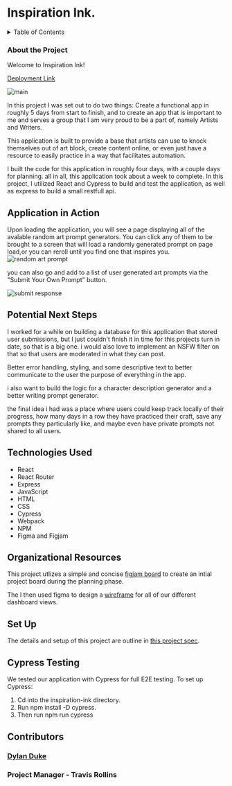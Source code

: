 
# Inspiration Ink.

<details>
  <summary>Table of Contents</summary>
  <ol>
    <li><a href="#about-the-project">About the Project</a></li>
    <li><a href="#set-up">Set Up</a></li>
    <li><a href="#application-in-action">Application in Action</a></li>
    <li><a href="#contributors">Contributors</a></li>
    <li><a href="#technologies-used">Technologies Used</a></li>
    <li><a href="#organizational-resources">Organizational Resources</a></li>
    <li><a href="#cypress-testing">Cypress Testing</a></li>
  </ol>
</details>

### About the Project
Welcome to Inspiration Ink!

[Deployment Link](https://inspiration-ink.herokuapp.com/)

![main](https://user-images.githubusercontent.com/43621994/183460794-b940e531-4942-4080-825f-055060f2e90b.png)

In this project I was set out to do two things: Create a functional app in roughly 5 days from start to finish, and to create an app that is important to me and serves a group that I am very proud to be a part of, namely Artists and Writers.

This application is built to provide a base that artists can use to knock themselves out of art block, create content online, or even just have a resource to easily practice in a way that facilitates automation.

I built the code for this application in roughly four days, with a couple days for planning. all in all, this application took about a week to complete. In this project, I utilized React and Cypress to build and test the application, as well as express to build a small restfull api.


## Application in Action

Upon loading the application, you will see a page displaying all of the avalable random art prompt generators.
You can click any of them to be brought to a screen that will load a randomly generated prompt on page load,or you can reroll until you find one that inspires you.
![random art prompt](https://user-images.githubusercontent.com/43621994/183462213-564dc29d-88b7-4392-ab0b-5af27120398e.png)

you can also go and add to a list of user generated art prompts via the "Submit Your Own Prompt" button.

![submit response](https://user-images.githubusercontent.com/43621994/183462316-f2450706-83ce-4de0-9fa7-9329b06ade62.png)

 ## Potential Next Steps
 I worked for a while on building a database for this application that stored user submissions, but I just couldn't finish it in time for this projects turn in date, so that is a big one. i would also love to implement an NSFW filter on that so that users are moderated in what they can post.

 Better error handling, styling, and some descriptive text to better communicate to the user the purpose of everything in the app.

 i also want to build the logic for a character description generator and a better writing prompt generator.

 the final idea i had was a place where users could keep track locally of their progress, how many days in a row they have practiced their craft, save any prompts they particularly like, and maybe even have private prompts not shared to all users.
## Technologies Used

- React
- React Router
- Express
- JavaScript
- HTML
- CSS
- Cypress
- Webpack
- NPM
- Figma and Figjam

## Organizational Resources

This project utlizes a simple and concise [figjam board](https://www.figma.com/file/dgykmGcSugvLCJGqsawL1S/Inspiration-Ink?node-id=7%3A29) to create an intial project board during the planning phase.  

The I then used figma to design a [wireframe](https://www.figma.com/file/NwG0Kus2MMhyJsa1VHTEp3/Inspiration-Ink?node-id=1%3A2) for all of our different dashboard views. 

## Set Up
The details and setup of this project are outline in [this project spec](https://frontend.turing.edu/projects/module-3/showcase.html).

## Cypress Testing

We tested our application with Cypress for full E2E testing. To set up Cypress:
1. Cd into the inspiration-ink directory.
2. Run npm install -D cypress.
3. Then run npm run cypress

## Contributors

### [Dylan Duke](https://github.com/laytonmaes)

### Project Manager - Travis Rollins

